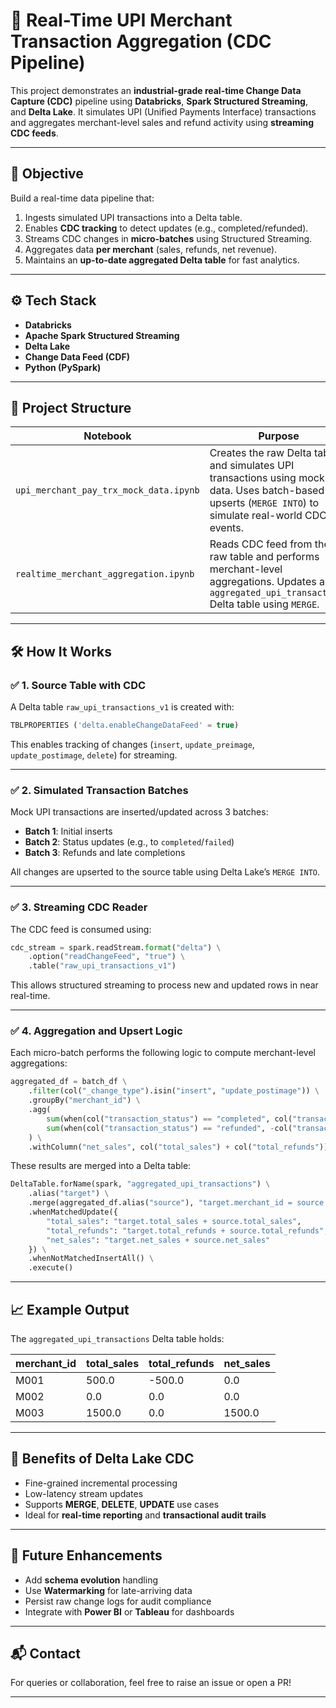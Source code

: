 # 📡 Real-Time UPI Merchant Transaction Aggregation (CDC Pipeline)

This project demonstrates an **industrial-grade real-time Change Data Capture (CDC)** pipeline using **Databricks**, **Spark Structured Streaming**, and **Delta Lake**. It simulates UPI (Unified Payments Interface) transactions and aggregates merchant-level sales and refund activity using **streaming CDC feeds**.

---

## 🚀 Objective

Build a real-time data pipeline that:

1. Ingests simulated UPI transactions into a Delta table.  
2. Enables **CDC tracking** to detect updates (e.g., completed/refunded).  
3. Streams CDC changes in **micro-batches** using Structured Streaming.  
4. Aggregates data **per merchant** (sales, refunds, net revenue).  
5. Maintains an **up-to-date aggregated Delta table** for fast analytics.

---

## ⚙️ Tech Stack

- **Databricks**
- **Apache Spark Structured Streaming**
- **Delta Lake**
- **Change Data Feed (CDF)**
- **Python (PySpark)**

---

## 📁 Project Structure

| Notebook | Purpose |
|---------|---------|
| `upi_merchant_pay_trx_mock_data.ipynb` | Creates the raw Delta table and simulates UPI transactions using mock data. Uses batch-based upserts (`MERGE INTO`) to simulate real-world CDC events. |
| `realtime_merchant_aggregation.ipynb` | Reads CDC feed from the raw table and performs merchant-level aggregations. Updates an `aggregated_upi_transactions` Delta table using `MERGE`. |

---

## 🛠️ How It Works

### ✅ 1. Source Table with CDC

A Delta table `raw_upi_transactions_v1` is created with:

```sql
TBLPROPERTIES ('delta.enableChangeDataFeed' = true)
```

This enables tracking of changes (`insert`, `update_preimage`, `update_postimage`, `delete`) for streaming.

---

### ✅ 2. Simulated Transaction Batches

Mock UPI transactions are inserted/updated across 3 batches:

- **Batch 1**: Initial inserts  
- **Batch 2**: Status updates (e.g., to `completed`/`failed`)  
- **Batch 3**: Refunds and late completions  

All changes are upserted to the source table using Delta Lake’s `MERGE INTO`.

---

### ✅ 3. Streaming CDC Reader

The CDC feed is consumed using:

```python
cdc_stream = spark.readStream.format("delta") \
    .option("readChangeFeed", "true") \
    .table("raw_upi_transactions_v1")
```

This allows structured streaming to process new and updated rows in near real-time.

---

### ✅ 4. Aggregation and Upsert Logic

Each micro-batch performs the following logic to compute merchant-level aggregations:

```python
aggregated_df = batch_df \
    .filter(col("_change_type").isin("insert", "update_postimage")) \
    .groupBy("merchant_id") \
    .agg(
        sum(when(col("transaction_status") == "completed", col("transaction_amount")).otherwise(0)).alias("total_sales"),
        sum(when(col("transaction_status") == "refunded", -col("transaction_amount")).otherwise(0)).alias("total_refunds")
    ) \
    .withColumn("net_sales", col("total_sales") + col("total_refunds"))
```

These results are merged into a Delta table:

```python
DeltaTable.forName(spark, "aggregated_upi_transactions") \
    .alias("target") \
    .merge(aggregated_df.alias("source"), "target.merchant_id = source.merchant_id") \
    .whenMatchedUpdate({
        "total_sales": "target.total_sales + source.total_sales",
        "total_refunds": "target.total_refunds + source.total_refunds",
        "net_sales": "target.net_sales + source.net_sales"
    }) \
    .whenNotMatchedInsertAll() \
    .execute()
```

---

## 📈 Example Output

The `aggregated_upi_transactions` Delta table holds:

| merchant_id | total_sales | total_refunds | net_sales |
|-------------|-------------|---------------|-----------|
| M001        | 500.0       | -500.0        | 0.0       |
| M002        | 0.0         | 0.0           | 0.0       |
| M003        | 1500.0      | 0.0           | 1500.0    |

---

## 🔄 Benefits of Delta Lake CDC

- Fine-grained incremental processing  
- Low-latency stream updates  
- Supports **MERGE**, **DELETE**, **UPDATE** use cases  
- Ideal for **real-time reporting** and **transactional audit trails**

---

## 📌 Future Enhancements

- Add **schema evolution** handling  
- Use **Watermarking** for late-arriving data  
- Persist raw change logs for audit compliance  
- Integrate with **Power BI** or **Tableau** for dashboards  

---

## 📬 Contact

For queries or collaboration, feel free to raise an issue or open a PR!

---